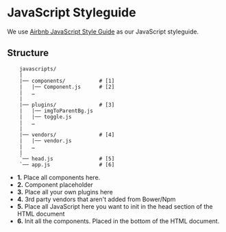 # JavaScript Styleguide

We use [Airbnb JavaScript Style Guide](https://github.com/airbnb/javascript) as our JavaScript styleguide.

## Structure

``` 
    javascripts/
    |
    |── components/           # [1]
    |   |── Component.js      # [2]
    |   …
    |
    |── plugins/              # [3]
    |   |── imgToParentBg.js  
    |   |── toggle.js         
    |   …
    | 
    |── vendors/              # [4]
    |   |── vendor.js  
    |   …
    |
    `── head.js               # [5]
    `── app.js                # [6]
```

* **1.** Place all components here.
* **2.** Component placeholder
* **3.** Place all your own plugins here
* **4.** 3rd party vendors that aren't added from Bower/Npm
* **5.** Place all JavaScript here you want to init in the head section of the HTML document
* **6.** Init all the components. Placed in the bottom of the HTML document.

